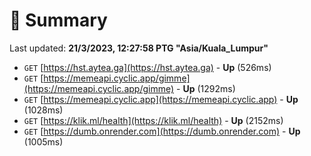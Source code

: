 # 📖 Summary
Last updated: **21/3/2023, 12:27:58 PTG "Asia/Kuala_Lumpur"**

- `GET` [https://hst.aytea.ga](https://hst.aytea.ga) - **Up** (526ms)
- `GET` [https://memeapi.cyclic.app/gimme](https://memeapi.cyclic.app/gimme) - **Up** (1292ms)
- `GET` [https://memeapi.cyclic.app](https://memeapi.cyclic.app) - **Up** (1028ms)
- `GET` [https://klik.ml/health](https://klik.ml/health) - **Up** (2152ms)
- `GET` [https://dumb.onrender.com](https://dumb.onrender.com) - **Up** (1005ms)
